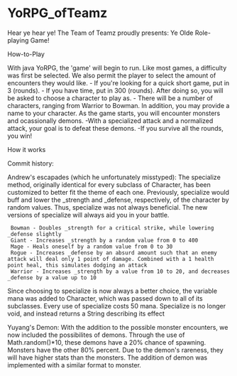 # YoRPG_ofTeamz

Hear ye hear ye! The Team of Teamz proudly presents:
Ye Olde Role-playing Game!

How-to-Play

With java YoRPG, the 'game' will begin to run. Like most games, a difficulty was first be selected.
We also permit the player to select the amount of encounters they would like.
	- If you're looking for a quick short game, put in 3 (rounds).
	- If you have time, put in 300 (rounds).
After doing so, you will be asked to choose a character to play as.
	- There will be a number of characters, ranging from Warrior to Bowman.
In addition, you may provide a name to your character.
As the game starts, you will encounter monsters and ocassionally demons.
	-With a specialized attack and a normalized attack, your goal is to defeat these demons.
	-If you survive all the rounds, you win!

How it works

Commit history:

Andrew's escapades (which he unfortunately misstyped):
	 The specialize method, originally identical for every subclass of Character, has been customized to better fit the theme of each one. Previously, specialize would buff and lower the _strength and _defense, respectively, of the character by random values. Thus, specialize was not always beneficial. The new versions of specialize will always aid you in your battle.
	 
	 Bowman - Doubles _strength for a critical strike, while lowering _defense slightly
	 Giant - Increases _strength by a random value from 0 to 400
	 Mage - Heals oneself by a random value from 0 to 30
	 Rogue - Increases _defense by an absurd amount such that an enemy attack will deal only 1 point of damage. Combined with a 1 health point heal, this simulates dodging an attack
	 Warrior - Increases _strength by a value from 10 to 20, and decreases _defense by a value up to 10

Since choosing to specialize is now always a better choice, the variable mana was added to Character, which was passed down to all of its subclasses. Every use of specialize costs 50 mana.
Specialize is no longer void, and instead returns a String describing its effect

Yuyang's Demon:
	With the addition to the possible monster encounters, we now included the possibilites of demons. Through the use of Math.random()*10, these demons have a 20% chance of spawning. Monsters have the other 80% percent. Due to the demon's rareness, they will have higher stats than the monsters. 
	The addition of demon was implemented with a similar format to monster.
	
	


